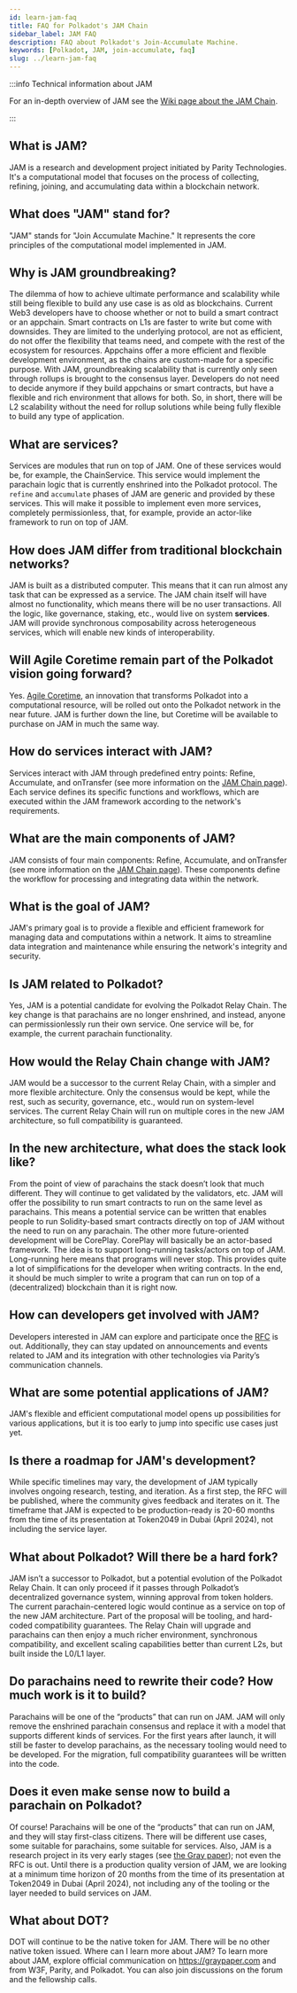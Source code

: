 ```yaml
---
id: learn-jam-faq
title: FAQ for Polkadot's JAM Chain
sidebar_label: JAM FAQ
description: FAQ about Polkadot's Join-Accumulate Machine.
keywords: [Polkadot, JAM, join-accumulate, faq]
slug: ../learn-jam-faq
---
```


:::info Technical information about JAM

For an in-depth overview of JAM see the [Wiki page about the JAM Chain](./learn-jam-chain.md).

:::

## What is JAM?

JAM is a research and development project initiated by Parity Technologies. It's a computational
model that focuses on the process of collecting, refining, joining, and accumulating data within a
blockchain network.

## What does "JAM" stand for?

"JAM" stands for "Join Accumulate Machine." It represents the core principles of the computational
model implemented in JAM.

## Why is JAM groundbreaking?

The dilemma of how to achieve ultimate performance and scalability while still being flexible to
build any use case is as old as blockchains. Current Web3 developers have to choose whether or not
to build a smart contract or an appchain. Smart contracts on L1s are faster to write but come with
downsides. They are limited to the underlying protocol, are not as efficient, do not offer the
flexibility that teams need, and compete with the rest of the ecosystem for resources. Appchains
offer a more efficient and flexible development environment, as the chains are custom-made for a
specific purpose. With JAM, groundbreaking scalability that is currently only seen through rollups
is brought to the consensus layer. Developers do not need to decide anymore if they build appchains
or smart contracts, but have a flexible and rich environment that allows for both. So, in short,
there will be L2 scalability without the need for rollup solutions while being fully flexible to
build any type of application.

## What are services?

Services are modules that run on top of JAM. One of these services would be, for example, the
ChainService. This service would implement the parachain logic that is currently enshrined into the
Polkadot protocol. The `refine` and `accumulate` phases of JAM are generic and provided by these
services. This will make it possible to implement even more services, completely permissionless,
that, for example, provide an actor-like framework to run on top of JAM.

## How does JAM differ from traditional blockchain networks?

JAM is built as a distributed computer. This means that it can run almost any task that can be
expressed as a service. The JAM chain itself will have almost no functionality, which means there
will be no user transactions. All the logic, like governance, staking, etc., would live on system
**services**. JAM will provide synchronous composability across heterogeneous services, which will
enable new kinds of interoperability.

## Will Agile Coretime remain part of the Polkadot vision going forward?

Yes. [Agile Coretime](./learn-agile-coretime.md), an innovation that transforms Polkadot into a
computational resource, will be rolled out onto the Polkadot network in the near future. JAM is
further down the line, but Coretime will be available to purchase on JAM in much the same way.

## How do services interact with JAM?

Services interact with JAM through predefined entry points: Refine, Accumulate, and onTransfer (see
more information on the [JAM Chain page](./learn-jam-chain.md#service-entry-points)). Each service
defines its specific functions and workflows, which are executed within the JAM framework according
to the network's requirements.

## What are the main components of JAM?

JAM consists of four main components: Refine, Accumulate, and onTransfer (see more information on
the [JAM Chain page](./learn-jam-chain.md#service-entry-points)). These components define the
workflow for processing and integrating data within the network.

## What is the goal of JAM?

JAM's primary goal is to provide a flexible and efficient framework for managing data and
computations within a network. It aims to streamline data integration and maintenance while ensuring
the network's integrity and security.

## Is JAM related to Polkadot?

Yes, JAM is a potential candidate for evolving the Polkadot Relay Chain. The key change is that
parachains are no longer enshrined, and instead, anyone can permissionlessly run their own service.
One service will be, for example, the current parachain functionality.

## How would the Relay Chain change with JAM?

JAM would be a successor to the current Relay Chain, with a simpler and more flexible architecture.
Only the consensus would be kept, while the rest, such as security, governance, etc., would run on
system-level services. The current Relay Chain will run on multiple cores in the new JAM
architecture, so full compatibility is guaranteed.

## In the new architecture, what does the stack look like?

From the point of view of parachains the stack doesn’t look that much different. They will continue
to get validated by the validators, etc. JAM will offer the possibility to run smart contracts to
run on the same level as parachains. This means a potential service can be written that enables
people to run Solidity-based smart contracts directly on top of JAM without the need to run on any
parachain. The other more future-oriented development will be CorePlay. CorePlay will basically be
an actor-based framework. The idea is to support long-running tasks/actors on top of JAM.
Long-running here means that programs will never stop. This provides quite a lot of simplifications
for the developer when writing contracts. In the end, it should be much simpler to write a program
that can run on top of a (decentralized) blockchain than it is right now.

## How can developers get involved with JAM?

Developers interested in JAM can explore and participate once the
[RFC](../general/start-building.md#requests-for-comment-rfcs) is out. Additionally, they can stay
updated on announcements and events related to JAM and its integration with other technologies via
Parity’s communication channels.

## What are some potential applications of JAM?

JAM's flexible and efficient computational model opens up possibilities for various applications,
but it is too early to jump into specific use cases just yet.

## Is there a roadmap for JAM's development?

While specific timelines may vary, the development of JAM typically involves ongoing research,
testing, and iteration. As a first step, the RFC will be published, where the community gives
feedback and iterates on it. The timeframe that JAM is expected to be production-ready is 20-60
months from the time of its presentation at Token2049 in Dubai (April 2024), not including the
service layer.

## What about Polkadot? Will there be a hard fork?

JAM isn’t a successor to Polkadot, but a potential evolution of the Polkadot Relay Chain. It can
only proceed if it passes through Polkadot’s decentralized governance system, winning approval from
token holders. The current parachain-centered logic would continue as a service on top of the new
JAM architecture. Part of the proposal will be tooling, and hard-coded compatibility guarantees. The
Relay Chain will upgrade and parachains can then enjoy a much richer environment, synchronous
compatibility, and excellent scaling capabilities better than current L2s, but built inside the
L0/L1 layer.

## Do parachains need to rewrite their code? How much work is it to build?

Parachains will be one of the “products” that can run on JAM. JAM will only remove the enshrined
parachain consensus and replace it with a model that supports different kinds of services. For the
first years after launch, it will still be faster to develop parachains, as the necessary tooling
would need to be developed. For the migration, full compatibility guarantees will be written into
the code.

## Does it even make sense now to build a parachain on Polkadot?

Of course! Parachains will be one of the “products” that can run on JAM, and they will stay
first-class citizens. There will be different use cases, some suitable for parachains, some suitable
for services. Also, JAM is a research project in its very early stages (see
[the Gray paper](https://graypaper.com/)); not even the RFC is out. Until there is a production
quality version of JAM, we are looking at a minimum time horizon of 20 months from the time of its
presentation at Token2049 in Dubai (April 2024), not including any of the tooling or the layer
needed to build services on JAM.

## What about DOT?

DOT will continue to be the native token for JAM. There will be no other native token issued. Where
can I learn more about JAM? To learn more about JAM, explore official communication on
https://graypaper.com and from W3F, Parity, and Polkadot. You can also join discussions on the forum
and the fellowship calls.
